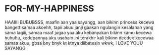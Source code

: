 # FOR-MY-HAPPINESS
HAAIIII BUBUBSSS, maafin aan yaa sayangg, aan bikinn princess kecewa bangett samaa akoehh, tapii akuu janji gaakan ngulangin kesalahan yang sama lagiii, samaa maaf jugaa yaa aku kebanyakan bikinn kamu kecewa huhuhu, kedepannya aku usahain ini terakhir kali bikinn deedee kecewaa samaa akuu, gbsa bny bnyk kt ktnya diibatesin wkwk, I LOVE YOUU SAYANGG
